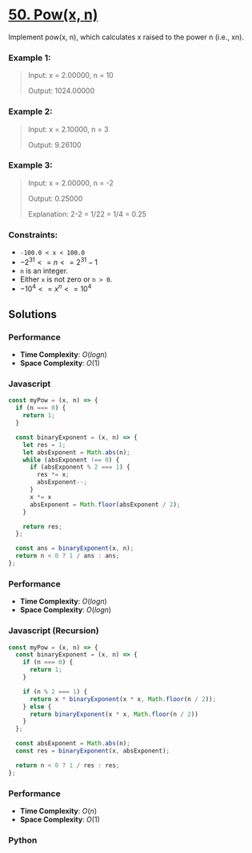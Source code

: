 # [50. Pow(x, n)](https://leetcode.com/problems/powx-n/description)

Implement pow(x, n), which calculates x raised to the power n (i.e., xn).

 
### Example 1:
> Input: x = 2.00000, n = 10
>
> Output: 1024.00000


### Example 2:
> Input: x = 2.10000, n = 3
>
> Output: 9.26100


### Example 3:
> Input: x = 2.00000, n = -2
>
> Output: 0.25000
>
> Explanation: 2-2 = 1/22 = 1/4 = 0.25
 

### Constraints:
- `-100.0 < x < 100.0`
- $-2^{31} <= n <= 2^{31}-1$
- `n` is an integer.
- Either `x` is not zero or `n > 0`.
- $-10^{4} <= x^{n} <= 10^{4}$


## Solutions

### Performance

- **Time Complexity**: $O(log n)$
- **Space Complexity**: $O(1)$

### Javascript
```javascript
const myPow = (x, n) => {
  if (n === 0) {
    return 1;
  }

  const binaryExponent = (x, n) => {
    let res = 1;
    let absExponent = Math.abs(n);
    while (absExponent !== 0) {
      if (absExponent % 2 === 1) {
        res *= x;
        absExponent--;
      }
      x *= x
      absExponent = Math.floor(absExponent / 2);
    }

    return res;
  };

  const ans = binaryExponent(x, n);
  return n < 0 ? 1 / ans : ans;
};
```

### Performance

- **Time Complexity**: $O(log n)$
- **Space Complexity**: $O(log n)$

### Javascript (Recursion)
```javascript
const myPow = (x, n) => {
  const binaryExponent = (x, n) => {
    if (n === 0) {
      return 1;
    }

    if (n % 2 === 1) {
      return x * binaryExponent(x * x, Math.floor(n / 2));
    } else {
      return binaryExponent(x * x, Math.floor(n / 2))
    }
  };

  const absExponent = Math.abs(n);
  const res = binaryExponent(x, absExponent);

  return n < 0 ? 1 / res : res;
};
```

### Performance

- **Time Complexity**: $O(n)$
- **Space Complexity**: $O(1)$

### Python
```python

```
